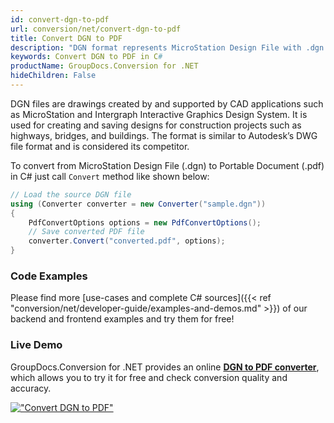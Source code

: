```yaml
---
id: convert-dgn-to-pdf
url: conversion/net/convert-dgn-to-pdf
title: Convert DGN to PDF
description: "DGN format represents MicroStation Design File with .dgn extension. Learn how to convert DGN to PDF file programmatically in C# language using GroupDocs.Conversion for .NET library."
keywords: Convert DGN to PDF in C#
productName: GroupDocs.Conversion for .NET
hideChildren: False
---
```


DGN files are drawings created by and supported by CAD applications such as MicroStation and Intergraph Interactive Graphics Design System. It is used for creating and saving designs for construction projects such as highways, bridges, and buildings. The format is similar to Autodesk’s DWG file format and is considered its competitor.

To convert from MicroStation Design File (.dgn) to Portable Document (.pdf) in C# just call `Convert` method like shown below:

```csharp
// Load the source DGN file
using (Converter converter = new Converter("sample.dgn"))
{
    PdfConvertOptions options = new PdfConvertOptions();
    // Save converted PDF file
    converter.Convert("converted.pdf", options);
}
```

### Code Examples

Please find more [use-cases and complete C# sources]({{< ref "conversion/net/developer-guide/examples-and-demos.md" >}}) of our backend and frontend examples and try them for free!

### Live Demo

GroupDocs.Conversion for .NET provides an online [**DGN to PDF converter**](https://products.groupdocs.app/conversion/dgn-to-pdf), which allows you to try it for free and check conversion quality and accuracy.

[!["Convert DGN to PDF"](conversion/net/images/convert-dgn-to-pdf.png)](https://products.groupdocs.app/conversion/dgn-to-pdf)